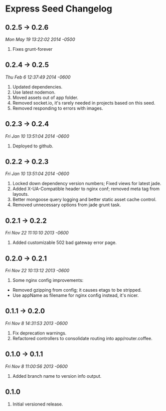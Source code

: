 # Express Seed Changelog

## 0.2.5 -> 0.2.6
*Mon May 19 13:22:02 2014 -0500*
1. Fixes grunt-forever

## 0.2.4 -> 0.2.5
*Thu Feb 6 12:37:49 2014 -0600*

1. Updated dependencies.
1. Use latest nodemon.
1. Moved assets out of app folder.
1. Removed socket.io, it's rarely needed in projects based on this seed.
1. Removed responding to errors with images.

## 0.2.3 -> 0.2.4
*Fri Jan 10 13:51:04 2014 -0600*

1. Deployed to github.

## 0.2.2 -> 0.2.3
*Fri Jan 10 13:51:04 2014 -0600*

1. Locked down dependency version numbers; Fixed views for latest jade.
1. Added X-UA-Compatible header to nginx conf; removed meta tag from layouts.
1. Better mongoose query logging and better static asset cache control.
1. Removed unnecessary options from jade grunt task.

## 0.2.1 -> 0.2.2
*Fri Nov 22 11:10:10 2013 -0600*

1. Added customizable 502 bad gateway error page.

## 0.2.0 -> 0.2.1
*Fri Nov 22 10:13:12 2013 -0600*

1. Some nginx config improvements:
  * Removed gzipping from config; it causes etags to be stripped.
  * Use appName as filename for nginx config instead, it's nicer.

## 0.1.1 -> 0.2.0
*Fri Nov 8 14:31:53 2013 -0600*

1. Fix deprecation warnings.
1. Refactored controllers to consolidate routing into app/router.coffee.

## 0.1.0 -> 0.1.1
*Fri Nov 8 11:00:56 2013 -0600*

1. Added branch name to version info output.

## 0.1.0

1. Initial versioned release.
